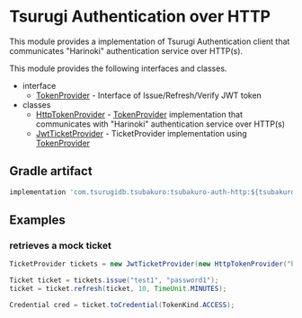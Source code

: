 # Tsurugi Authentication over HTTP

This module provides a implementation of Tsurugi Authentication client that communicates "Harinoki" authentication service over HTTP(s).

This module provides the following interfaces and classes.

* interface
  * [TokenProvider] - Interface of Issue/Refresh/Verify JWT token
* classes
  * [HttpTokenProvider] - [TokenProvider] implementation that communicates with "Harinoki" authentication service over HTTP(s)
  * [JwtTicketProvider] - TicketProvider implementation using [TokenProvider]

[TokenProvider]:src/main/java/com/tsurugidb/tsubakuro/auth/http/TokenProvider.java
[HttpTokenProvider]:src/main/java/com/tsurugidb/tsubakuro/auth/http/HttpTokenProvider.java
[JwtTicketProvider]:src/main/java/com/tsurugidb/tsubakuro/auth/http/JwtTicketProvider.java

## Gradle artifact

```gradle
implementation 'com.tsurugidb.tsubakuro:tsubakuro-auth-http:${tsubakuroVersion}'
```

## Examples

### retrieves a mock ticket

```java
TicketProvider tickets = new JwtTicketProvider(new HttpTokenProvider("http://example.com/harinoki"));

Ticket ticket = tickets.issue("test1", "password1");
ticket = ticket.refresh(ticket, 10, TimeUnit.MINUTES);

Credential cred = ticket.toCredential(TokenKind.ACCESS);
```
